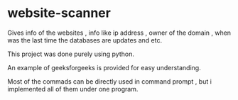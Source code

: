 # website-scanner
Gives info of the websites , info like ip address , owner of the domain , when was the last time the databases are updates and etc.

This project was done purely using python.

An example of geeksforgeeks is provided for easy understanding.

Most of the commads can be directly used in command prompt , but i implemented all of them under one program.
